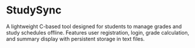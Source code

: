 # StudySync
A lightweight C-based tool designed for students to manage grades and study schedules offline. Features user registration, login, grade calculation, and summary display with persistent storage in text files.
